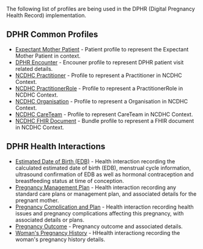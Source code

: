 <!-- profiles-dphr.md {% comment %}

{% endcomment %} -->
The following list of profiles are being used in the DPHR (Digital Pregnancy Health Record) implementation. 

## DPHR Common Profiles
* [Expectant Mother Patient](StructureDefinition-ncdhc-patient-expectant-mother.html) - Patient profile to represent the Expectant Mother Patient in context.
* [DPHR Encounter](StructureDefinition-ncdhc-encounter-dphr.html) - Encouner profile to represent DPHR patient visit related details.
* [NCDHC Practitioner](StructureDefinition-ncdhc-practitioner.html) - Profile to represent a Practitioner in NCDHC Context.
* [NCDHC PractitionerRole](StructureDefinition-ncdhc-practitioner-role.html) - Profile to represent a PractitionerRole in NCDHC Context.
* [NCDHC Organisation](StructureDefinition-ncdhc-organisation.html) - Profile to represent a Organisation in NCDHC Context.
* [NCDHC CareTeam](StructureDefinition-ncdhc-care-team.html) - Profile to represent CareTeam in NCDHC Context.
* [NCDHC FHIR Document](StructureDefinition-ncdhc-bundle-document.html) - Bundle profile to represent a FHIR document in NCDHC Context.

## DPHR Health Interactions
* [Estimated Date of Birth (EDB)](StructureDefinition-ncdhc-bundle-edb-document.html) - Health interaction recording the calculated estimated date of birth (EDB), menstrual cycle information, ultrasound confirmation of EDB as well as hormonal contraception and breastfeeding status at time of conception.
* [Pregnancy Management Plan](StructureDefinition-ncdhc-bundle-preg-management-plan-document.html) - Health interaction recording any standard care plans or management plan, and associated details for the pregnant mother.
* [Pregnancy Complication and Plan](StructureDefinition-ncdhc-bundle-preg-issues-plan-document.html) - Health interaction recording health issues and pregnancy complications affecting this pregnancy,  with associated details or plans.
* [Pregnancy Outcome](StructureDefinition-ncdhc-bundle-pregnancy-outcome-document.html) - Pregnancy outcome and associated details.
* [Woman's Pregnancy History](StructureDefinition-ncdhc-bundle-pregnancy-history-document.html) - HHealth interactiong recording the woman's pregnancy history details.